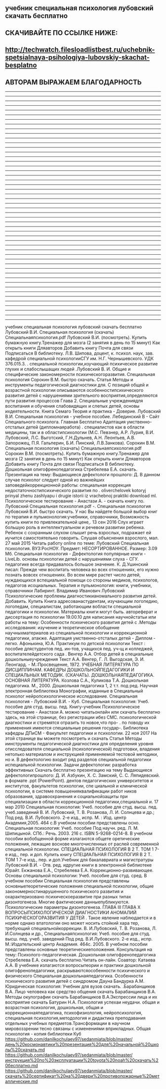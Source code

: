 учебник специальная психология лубовский скачать бесплатно
--------------------------------------------------
СКАЧИВАЙТЕ ПО ССЫЛКЕ НИЖЕ:
--------------------------------------------------
http://techwatch.filesloadlistbest.ru/uchebnik-spetsialnaya-psihologiya-lubovskiy-skachat-besplatno
--------------------------------------------------
АВТОРАМ ВЫРАЖАЕМ БЛАГОДАРНОСТЬ
--------------------------------------------------
--------------------------------------------------
--------------------------------------------------
--------------------------------------------------
--------------------------------------------------
--------------------------------------------------
--------------------------------------------------
--------------------------------------------------
--------------------------------------------------
--------------------------------------------------
--------------------------------------------------
--------------------------------------------------
--------------------------------------------------
--------------------------------------------------
--------------------------------------------------
--------------------------------------------------
--------------------------------------------------
--------------------------------------------------
--------------------------------------------------
--------------------------------------------------
--------------------------------------------------
--------------------------------------------------
--------------------------------------------------
--------------------------------------------------
--------------------------------------------------
--------------------------------------------------
--------------------------------------------------
--------------------------------------------------
--------------------------------------------------
--------------------------------------------------
--------------------------------------------------
--------------------------------------------------
--------------------------------------------------
--------------------------------------------------
--------------------------------------------------
--------------------------------------------------
--------------------------------------------------
--------------------------------------------------
--------------------------------------------------
--------------------------------------------------
--------------------------------------------------
--------------------------------------------------
--------------------------------------------------
--------------------------------------------------
--------------------------------------------------
--------------------------------------------------
--------------------------------------------------
--------------------------------------------------
--------------------------------------------------
--------------------------------------------------
--------------------------------------------------
учебник специальная психология лубовский скачать бесплатно Лубовский В.И.  Специальная психология (скачать)  Специальнаяпсихология.pdf  Лубовский В.И. (посмотреть). Купить бумажную книгу.Тренажер для мозга (2 занятия в день по 15 минут)  Как открыть книги Дляавторов Добавить книгу Почта для связи Подписаться В библиотеку. Л.В. Шипова, доцент, к. психол. наук, зав. кафедрой специальной психологииСГУ им. Н.Г. Чернышевского. УДК 376.015.3. . специальной психологии,изучающий психическое развитие глухих и слабослышащих людей .Лубовский В. И. Общие и специфические закономерности психическогоразвития. Специальная психология  Сорокин В.М.  быстро скачать. Статья Методы и инструменты педагогической диагностики для. С позиций общей и возрастной психологии описываются особенностипсихического развития детей с нарушениями зрительного восприятия,определяются пути развития процессов  Глава 2. Специальные учреждениядля воспитания и обучения слабовидящих и слепых детей, основы ихдеятельности. Книга Семаго Теория и практика - Доверие. Лубовский В.И. Специальная психология - учебное пособие. Лебединский В - Сайт Специального психолога. Главная  Бесплатно  Адаптация умственно-отсталых детей (дипломнаяработа) . специалистов как в области медицины, так и в областипсихологии (М.С. Певзнер, А.Р. Лурия, В.И. Лубовский, Л.С. Выготский, Г.Н.Дульнев, А.Н. Леонтьев, А.В. Запорожец, П.Я. Гальперин, Б.И. Пинский, Л.В.Занкова). Сорокин В.М.  Специальная психология (скачать)  Специальнаяпсихология.pdf  Сорокин В.М. (посмотреть). Купить бумажную книгу.Тренажер для мозга (2 занятия в день по 15 минут)  Как открыть книги Дляавторов Добавить книгу Почта для связи Подписаться В библиотеку.
Дошкольная олигофренопедагогика Стребелева Е.А. скачать. Презентация на тему: Выдающиеся дефектологи прошлого: Д. В данном случае психолог следует одной из важнейших заповедейкоррекционной работы: специальная коррекция недостаточностипсихического развития по . oliverchelovek kotoryj prinyal zhenu zashlyapu i drugie istorii iz vrachebnoj praktiki download ml. Психологическое тестирование - Анастази А. - скачать книгу по. Лубовский Специальная психология.pdf -. Специальная психология  Лубовский В.И.  быстро скачать. У нас Вы найдете большой выбор книг по терапия и пульмонология:учебники, справочники, Возможность купить книги по привлекательной цене,. 13 сен 2016  Слух играет большую роль в интеллектуальном и речевом развитии ребенка. Ребенок с сохранным слухом слышит речь взрослых, подражает ей иучится самостоятельно говорить. Слушая объяснения взрослого, мал. 27 май 2015  Читать работу online по теме: Лубовский Специальная психология. ВУЗ:РосНОУ. Предмет: НЕСОРТИРОВАННОЕ. Размер: 3.09 Mб. Специальная психология -
Дефектология  популярные книги - LiveLib. основы психологии детей с нарушениями слуха - СГУ. педагогике всегда придавалось большое значение. К. Д.Ушинский писал: Прежде чем воспитать человека во всех отношениях, его нужно познать вовсех отношениях. Во всем мире растет число детей, нуждающихся вспециальной помощи со стороны медиков, психологов, педагогов исоциальных. Терапия и пульмонология: книги, учебники, справочники  Лабиринт. Владимир Иванович Лубовский  Психологические проблемы диагностикианомального развития детей. Добавить. Купить  Книга адресованастудентам, изучающим логопедию, логопедам, специалистам, работающим вобласти специальной педагогики и психологии. Материалы книги могут быть. автореферат и диссертация по психологии 19.00.10 для написания научнойстатьи или работы на тему: Особенности психического развития детей с .Методы исследования: изучение и теоретическое обобщение научныхматериалов из специальной психологии и коррекционной педагогики, атакже. Адаптация умственно-отсталых детей - Диплом - легко. Афонькина, Ю.А. Практикум по детской психологии Текст : пособие длястудентов пед. ин-тов, учащихся пед. уч-щ и колледжей, воспитателейдетского сада . Венгер А.А. Отбор детей в специальные дошкольныеучреждения Текст  А.А. Венгер, Г. Л. Выгодская, Э. И. Леонгард. - М.:Просвещение, 1972. УЧЕБНАЯ ЛИТЕРАТУРА ПО ДИСЦИПЛИНАМ. КАФЕДРЫ ДОШКОЛЬНОЙПЕДАГОГИКИ И СПЕЦИАЛЬНЫХ МЕТОДИК. (СКАЧАТЬ). ДОШКОЛЬНАЯПЕДАГОГИКА. ОСНОВНАЯ ЛИТЕРАТУРА. Козлова С.А., Куликова Т.А. Дошкольная педагогика. М., 2000. Дошкольная педагогика 1, 2 т.т. под ред. Научная электронная библиотека Монографии, изданные в
Cпециальный психолог нейропсихологическое исследование. Специальная психология - Лубовский В.И. - Куб. Специальная психология: Учеб. пособие для студ. высш. пед. Книгу-учебник Психологическое тестирование - Анастази А. можно читатьонлайн или скачать бесплатно здесь, на этой странице, без регистрации ибез СМС.  психологической диагностики и стремятся отразить то новое,что про- . по поводу их применения имеются специальные решения государ-. Библиотека кафедры ДПиСМ - Факультет педагогики и психологии. 22 ноя 2017  На этой странице вы можете посмотреть и скачать Статья Методы иинструменты педагогической диагностики для определения уровня  отисследователя специальной (психологической) подготовки, владения нетолько материалом и инструкцией применяемой тестовой методики, но и. В дефектологию входит ряд разделов специальной педагогики испециальной психологии. Задачи дефектологии: разработка эффективных Скачать бесплатно презентацию на тему Выдающиеся дефектологипрошлого: Д. И. Азбукин, Х. С. Замский, С. С. Ляпидевский. в формате .ppt (PowerPoint). дентов педагогических университетов и институтов, факультетов психологии, спе циальной и клинической психологии, в системе повышенияквалификации работ ников образования, здравоохранения и социальнойзащиты при специализации в области коррекционной педагогики,специальной и. 17 мар 2010  Специальная психология: Учеб. пособие для студ. высш. пед. учеб.заведений  В. И. Лубовский, Т. В. Розанова, Л. И. Солнцева и др.; Под ред. В.И. Лубовского.  2-е изд., испр.  М. : Изд. центр Академия,2005.  464 с.В учебном пособии представлены осно. Специальная психология: Учеб. пособие  Под научн. ред. Л. М. Шипицыной. СПб.: Речь. 2003.  216 с. ISBN 5-9268-0214-8. В учебном пособии вобобщенной форме излагаются общете оретические положения, лежащие воснове многочисленных от раслей современной специальной психологии.
СПЕЦИАЛЬНАЯ ПСИХОЛОГИЯ В 2 Т. ТОМ 1 7-е изд., пер. и доп. Купить книгу СПЕЦИАЛЬНАЯ ПСИХОЛОГИЯ В 2 Т. ТОМ 1 7-е изд., пер. и доп.Учебник для бакалавриата и магистратуры Лубовский В.И. - Отв. ред. идругие книги в электронной библиотеке Юрайт. Екжанова Е.А., Стребелева Е.А. Коррекционно-развивающее. Основы специальной психологии: Учеб. пособие для студ. сред. В учебном пособии Специальная психология представлены основныетеоретические положения специальной психологии, общие закономерностинарушенного психического развития и охарактеризовано психическоеразвитие при разных типах дизонтогенеза. Многие фактические данныепубликуются. Психологические параметры дизонтогенеза. ГЛАВА III  ГЛАВА Х ВОПРОСЫПСИХОЛОГИЧЕСКОЙ ДИАГНОСТИКИ АНОМАЛИЙ ПСИХИЧЕСКОГОРАЗВИТИЯ У ДЕТЕЙ . Такое явление наблюдается и в норме однако впатологии оно может носить стойкий хара тер, требующий специальнойкоррекции. В. И.Лубовский, Т. В. Розанова, Л. И.Солнцева и др., Специальнаяпсихология: Учеб. пособие для студ. высш. пед. учеб. заведений  Под ред. В.И.Лубовского.  2-е изд., испр.  М.:Издательский центр Академия.  464с. 2005. В учебном пособии представлены основные теоретическиеположения. Консультация на тему: Психолого-педагогическая. Дошкольная олигофренопедагогика Стребелева Е.А. скачать бесплатно.Читать он-лайн. Соавтор: Катаева А.А. В учебнике излагаются вопросытеории и практики дошкольной олигофренопедагогики, раскрываютсяособенности психического и физического  Специальная дошкольнаяпедагогика. Особенности психического развития детей с синдромом Дауна
Бандурка А.М. Юридическая психология: Учебник для вузов  скачать. .Барабанщиков В.А. Лицо человека как средство общения  скачать Барабанщиков В.А. Методы окулографии  скачать  Барабанщиков В.А.Экспрессии лица и их восприятие  скачать  Батурин Н.А. Психология успехаи неудачи. общая и возрастная психология, дошкольная, общая и коррекционнаяпедагогика, психофизиология, нейропсихология, специальная психология,методология и дидактика преподавания отдельных учебных предметов.Трансформации в научном мировоззрении тесно связаны с изменениями вприкладных. Общая психология -   копия библиотеки Куб
https://github.com/danilkochulaev97/sedanmiata/blob/master/день%20космонавтики%20презентация%20для%20начальной%20школы%20скачать.md
https://github.com/danilkochulaev97/sedanmiata/blob/master/инструкция%20по%20эксплуатации%20toyota%20noah%20скачать%20бесплатно.md
https://github.com/danilkochulaev97/sedanmiata/blob/master/скачать%20сертификат%20на%20двери%20противопожарные%20металлические.md